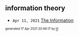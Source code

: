 ## information theory


* <code>Apr 11, 2021</code> [The Information](2021-04-11T18-17-33-the-information.md)

<sup><sub>generated 17 Apr 2021 20:46:17 by <a href='https://github.com/senorprogrammer/til'>til</a></sub></sup>
